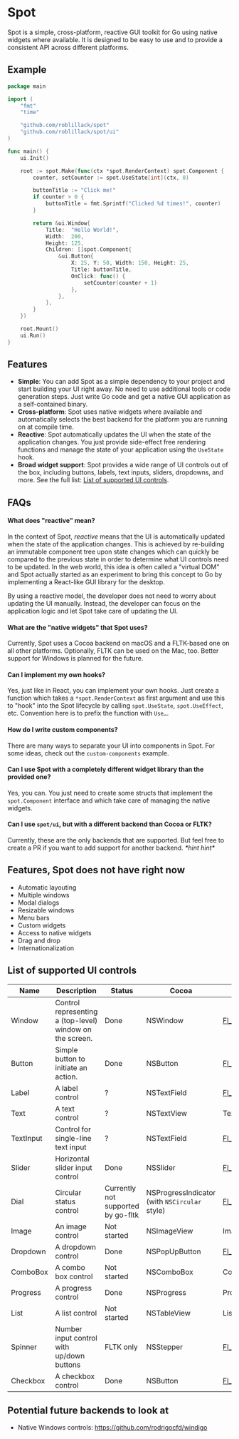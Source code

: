# Spot

Spot is a simple, cross-platform, reactive GUI toolkit for Go using native
widgets where available. It is designed to be easy to use and to provide a
consistent API across different platforms.

## Example

```go
package main

import (
	"fmt"
	"time"

	"github.com/roblillack/spot"
	"github.com/roblillack/spot/ui"
)

func main() {
	ui.Init()

	root := spot.Make(func(ctx *spot.RenderContext) spot.Component {
		counter, setCounter := spot.UseState[int](ctx, 0)

		buttonTitle := "Click me!"
		if counter > 0 {
			buttonTitle = fmt.Sprintf("Clicked %d times!", counter)
		}

		return &ui.Window{
			Title:  "Hello World!",
			Width:  200,
			Height: 125,
			Children: []spot.Component{
				&ui.Button{
					X: 25, Y: 50, Width: 150, Height: 25,
					Title: buttonTitle,
					OnClick: func() {
						setCounter(counter + 1)
					},
				},
			},
		}
	})

	root.Mount()
	ui.Run()
}
```

## Features

- **Simple**: You can add Spot as a simple dependency to your project and start
  building your UI right away. No need to use additional tools or code
  generation steps. Just write Go code and get a native GUI application as a
  self-contained binary.
- **Cross-platform**: Spot uses native widgets where available and
  automatically selects the best backend for the platform you are running on
  at compile time.
- **Reactive**: Spot automatically updates the UI when the state of the
  application changes. You just provide side-effect free rendering functions
  and manage the state of your application using the `UseState` hook.
- **Broad widget support**: Spot provides a wide range of UI controls out of
  the box, including buttons, labels, text inputs, sliders, dropdowns, and
  more. See the full list: [List of supported UI controls](#list-of-supported-ui-controls).

## FAQs

#### What does "reactive" mean?

In the context of Spot, _reactive_ means that the UI is automatically updated
when the state of the application changes. This is achieved by re-building an
immutable component tree upon state changes which can quickly be compared to
the previous state in order to determine what UI controls need to be updated.
In the web world, this idea is often called a "virtual DOM" and Spot actually
started as an experiment to bring this concept to Go by implementing a
React-like GUI library for the desktop.

By using a reactive model, the developer does not need to worry about updating
the UI manually. Instead, the developer can focus on the application logic and
let Spot take care of updating the UI.

#### What are the "native widgets" that Spot uses?

Currently, Spot uses a Cocoa backend on macOS and a FLTK-based one on all other
platforms. Optionally, FLTK can be used on the Mac, too. Better support for
Windows is planned for the future.

#### Can I implement my own hooks?

Yes, just like in React, you can implement your own hooks. Just create a
function which takes a `*spot.RenderContext` as first argument and use this to
"hook" into the Spot lifecycle by calling `spot.UseState`, `spot.UseEffect`,
etc. Convention here is to prefix the function with `Use…`.

#### How do I write custom components?

There are many ways to separate your UI into components in Spot.
For some ideas, check out the `custom-components` example.

#### Can I use Spot with a completely different widget library than the provided one?

Yes, you can. You just need to create some structs that implement the
`spot.Component` interface and which take care of managing the native widgets.

#### Can I use `spot/ui`, but with a different backend than Cocoa or FLTK?

Currently, these are the only backends that are supported. But feel free to
create a PR if you want to add support for another backend. _\*hint hint\*_

## Features, Spot does not have right now

- Automatic layouting
- Multiple windows
- Modal dialogs
- Resizable windows
- Menu bars
- Custom widgets
- Access to native widgets
- Drag and drop
- Internationalization

## List of supported UI controls

| Name      | Description                                              | Status                             | Cocoa                                         | FLTK                                                                        | GTK | Win32 |
| --------- | -------------------------------------------------------- | ---------------------------------- | --------------------------------------------- | --------------------------------------------------------------------------- | --- | ----- |
| Window    | Control representing a (top-level) window on the screen. | Done                               | NSWindow                                      | [Fl_Window](https://www.fltk.org/doc-1.4/classFl__Window.html)              | TBD | TBD   |
| Button    | Simple button to initiate an action.                     | Done                               | NSButton                                      | [Fl_Button](https://www.fltk.org/doc-1.4/classFl__Button.html)              | TBD | TBD   |
| Label     | A label control                                          | ?                                  | NSTextField                                   | [Fl_Output](https://www.fltk.org/doc-1.4/classFl__Output.html)              | TBD | TBD   |
| Text      | A text control                                           | ?                                  | NSTextView                                    | Text                                                                        | TBD | TBD   |
| TextInput | Control for single-line text input                       | ?                                  | NSTextField                                   | [Fl_Input](https://www.fltk.org/doc-1.4/classFl__Input.html)                | TBD | TBD   |
| Slider    | Horizontal slider input control                          | Done                               | NSSlider                                      | [Fl_Slider](https://www.fltk.org/doc-1.4/classFl__Slider.html)              | TBD | TBD   |
| Dial      | Circular status control                                  | Currently not supported by go-fltk | NSProgressIndicator (with `NSCircular` style) | [Fl_Dial](https://www.fltk.org/doc-1.4/classFl__Dial.html)                  | TBD | TBD   |
| Image     | An image control                                         | Not started                        | NSImageView                                   | Image                                                                       | TBD | TBD   |
| Dropdown  | A dropdown control                                       | Done                               | NSPopUpButton                                 | [Fl_Choice](https://www.fltk.org/doc-1.4/classFl__Choice.html)              | TBD | TBD   |
| ComboBox  | A combo box control                                      | Not started                        | NSComboBox                                    | ComboBox                                                                    | TBD | TBD   |
| Progress  | A progress control                                       | Done                               | NSProgress                                    | Progress                                                                    | TBD | TBD   |
| List      | A list control                                           | Not started                        | NSTableView                                   | List                                                                        | TBD | TBD   |
| Spinner   | Number input control with up/down buttons                | FLTK only                          | NSStepper                                     | [Fl_Spinner](https://www.fltk.org/doc-1.4/classFl__Spinner.html)            | TBD | TBD   |
| Checkbox  | A checkbox control                                       | Done                               | NSButton                                      | [Fl_Check_Button](https://www.fltk.org/doc-1.4/classFl__Check__Button.html) | TBD | TBD   |

## Potential future backends to look at

- Native Windows controls: https://github.com/rodrigocfd/windigo
